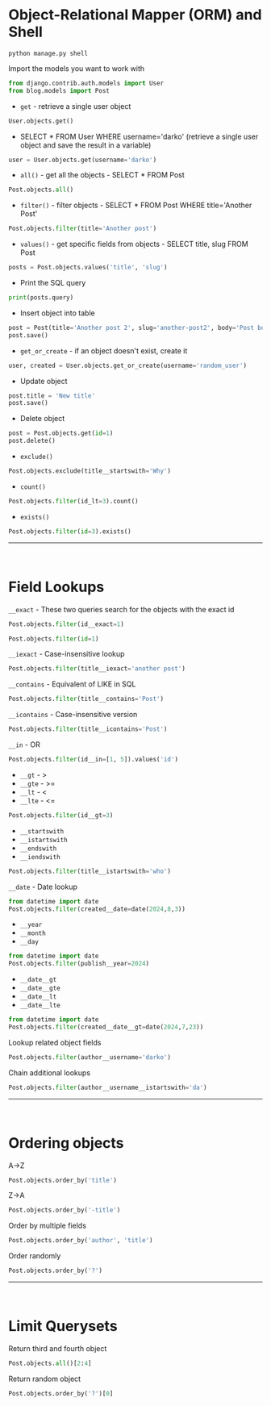 # Object-Relational Mapper (ORM) and Shell

```
python manage.py shell
```

Import the models you want to work with
```python
from django.contrib.auth.models import User
from blog.models import Post
```

* `get` - retrieve a single user object
```python
User.objects.get()
```

* SELECT * FROM User WHERE username='darko' (retrieve a single user object and save the result in a variable)
```python
user = User.objects.get(username='darko')
```

* `all()` - get all the objects - SELECT * FROM Post
```python
Post.objects.all()
```

* `filter()` - filter objects - SELECT * FROM Post WHERE title='Another Post'
```python
Post.objects.filter(title='Another post')
```

* `values()` - get specific fields from objects - SELECT title, slug FROM Post
```python
posts = Post.objects.values('title', 'slug')
```

* Print the SQL query
```python
print(posts.query)
```

* Insert object into table
```python
post = Post(title='Another post 2', slug='another-post2', body='Post body.', author=user)
post.save()
```

* `get_or_create` - if an object doesn't exist, create it
```python
user, created = User.objects.get_or_create(username='random_user')
```

* Update object
```python
post.title = 'New title'
post.save()
```

* Delete object
```python
post = Post.objects.get(id=1)
post.delete()
```

* `exclude()`
```python
Post.objects.exclude(title__startswith='Why')
```

* `count()`
```python
Post.objects.filter(id_lt=3).count()
```

* `exists()`
```python
Post.objects.filter(id=3).exists()
```

<hr>
<br>

# Field Lookups

`__exact` - These two queries search for the objects with the exact id
```python
Post.objects.filter(id__exact=1)
```
```python
Post.objects.filter(id=1)
```

`__iexact` - Case-insensitive lookup
```python
Post.objects.filter(title__iexact='another post')
```

`__contains` - Equivalent of LIKE in SQL
```python
Post.objects.filter(title__contains='Post')
```

`__icontains` - Case-insensitive version
```python
Post.objects.filter(title__icontains='Post')
```

`__in` - OR
```python
Post.objects.filter(id__in=[1, 5]).values('id')
```

* `__gt`  -  >
* `__gte`  -  >=
* `__lt`  -  <
* `__lte`  -  <=
```python
Post.objects.filter(id__gt=3)
```

* `__startswith`
* `__istartswith`
* `__endswith`
* `__iendswith`
```python
Post.objects.filter(title__istartswith='who')
```

`__date` - Date lookup
```python
from datetime import date
Post.objects.filter(created__date=date(2024,8,3))
```

* `__year`
* `__month`
* `__day`
```python
from datetime import date
Post.objects.filter(publish__year=2024)
```


* `__date__gt`
* `__date__gte`
* `__date__lt`
* `__date__lte` 
```python
from datetime import date
Post.objects.filter(created__date__gt=date(2024,7,23))
```

Lookup related object fields
```python
Post.objects.filter(author__username='darko')
```

Chain additional lookups
```python
Post.objects.filter(author__username__istartswith='da')
```

<hr>
<br>

# Ordering objects
A->Z
```python
Post.objects.order_by('title')
```

Z->A
```python
Post.objects.order_by('-title')
```

Order by multiple fields
```python
Post.objects.order_by('author', 'title')
```

Order randomly
```python
Post.objects.order_by('?')
```

<hr>
<br>

# Limit Querysets
Return third and fourth object
```python
Post.objects.all()[2:4]
```

Return random object
```python
Post.objects.order_by('?')[0]
```
